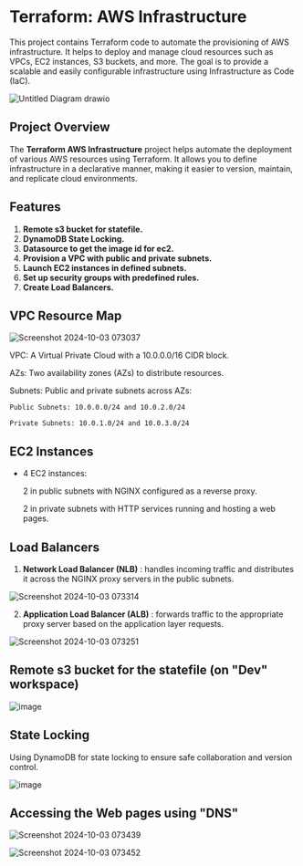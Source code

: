 # Terraform: AWS Infrastructure
This project contains Terraform code to automate the provisioning of AWS infrastructure. It helps to deploy and manage cloud resources such as VPCs, EC2 instances, S3 buckets, and more. The goal is to provide a scalable and easily configurable infrastructure using Infrastructure as Code (IaC).


![Untitled Diagram drawio](https://github.com/user-attachments/assets/0a9429e9-bbb0-4ca5-9049-0e905b6fbdc8)


## Project Overview

The **Terraform AWS Infrastructure** project helps automate the deployment of various AWS resources using Terraform. It allows you to define infrastructure in a declarative manner, making it easier to version, maintain, and replicate cloud environments.

## Features

1. **Remote s3 bucket for statefile.**
2. **DynamoDB State Locking.**
3. **Datasource to get the image id for ec2.**
4. **Provision a VPC with public and private subnets.**
5. **Launch EC2 instances in defined subnets.**
6. **Set up security groups with predefined rules.**
7. **Create Load Balancers.**


## VPC Resource Map
![Screenshot 2024-10-03 073037](https://github.com/user-attachments/assets/26331f6f-713b-4390-9abc-7dc29f0b0405)

 VPC: A Virtual Private Cloud with a 10.0.0.0/16 CIDR block.
 
 AZs: Two availability zones (AZs) to distribute resources.
 
 Subnets: Public and private subnets across AZs:

    Public Subnets: 10.0.0.0/24 and 10.0.2.0/24
   
    Private Subnets: 10.0.1.0/24 and 10.0.3.0/24

## EC2 Instances
- 4 EC2 instances:

    2 in public subnets with NGINX configured as a reverse proxy.
   
    2 in private subnets with HTTP services running and hosting a web pages.

## Load Balancers

1. **Network Load Balancer (NLB)** : handles incoming traffic and distributes it across the NGINX proxy servers in the public subnets.

 ![Screenshot 2024-10-03 073314](https://github.com/user-attachments/assets/3d4f8fe4-2dba-4320-9d7f-6802e2090a1b)

2. **Application Load Balancer (ALB)** : forwards traffic to the appropriate proxy server based on the application layer requests.
   
![Screenshot 2024-10-03 073251](https://github.com/user-attachments/assets/2ad9c737-fd91-4a06-a483-b8a4b8f34d63)


## Remote s3 bucket for the statefile (on "Dev" workspace)

![image](https://github.com/user-attachments/assets/c8ad8731-a207-48c3-a708-a8df58d05e68)


## State Locking 
Using DynamoDB for state locking to ensure safe collaboration and version control.

![image](https://github.com/user-attachments/assets/9644b6d9-e733-467c-8f34-d7beeda798ff)


## Accessing the Web pages using "DNS"

![Screenshot 2024-10-03 073439](https://github.com/user-attachments/assets/425b2760-7170-4d9e-bf76-ba7f45370f90)

![Screenshot 2024-10-03 073452](https://github.com/user-attachments/assets/af66f722-57a8-4e2a-8200-34c9eb16bae3)
